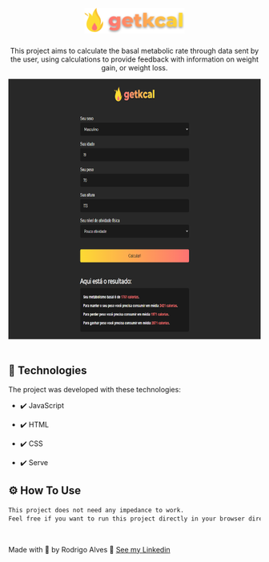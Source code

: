 <h1 align="center">
<br>
  <img src="assets/images/logo.svg" alt="getkcal" width="200">
<br>
</h1>

<p align="center">This project aims to calculate the basal metabolic rate through data sent by the user, using calculations to provide feedback with information on weight gain, or weight loss.</p>


<div align="center" >
  <img src="assets/images/preview.png" alt="demo-web" height="520">

</div>

<br>

## 🚀 Technologies

The project was developed with these technologies:

- ✔️ JavaScript

- ✔️ HTML

- ✔️ CSS

- ✔️ Serve


## ⚙ How To Use

```sh
This project does not need any impedance to work.
Feel free if you want to run this project directly in your browser directly with the file 'index.html' or use an extension like Live Server.
```


<br>

Made with 💜 by Rodrigo Alves 👋 [See my Linkedin](https://www.linkedin.com/in/rodrigo-alves-dev/)
<br>

